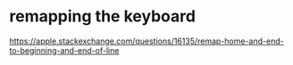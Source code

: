 # remapping the keyboard



https://apple.stackexchange.com/questions/16135/remap-home-and-end-to-beginning-and-end-of-line